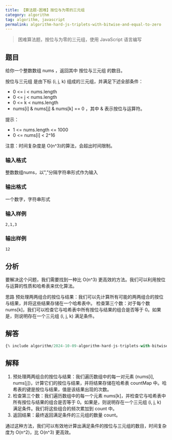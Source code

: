 ```yaml
---
title: 【算法题-困难】按位与为零的三元组
category: algorithm
tag: algorithm, javascript
permalink: algorithm-hard-js-triplets-with-bitwise-and-equal-to-zero
---
```


> 困难算法题，按位与为零的三元组，使用 JavaScript 语言编写

## 题目

给你一个整数数组 nums ，返回其中 按位与三元组 的数目。

按位与三元组 是由下标 (i, j, k) 组成的三元组，并满足下述全部条件：

* 0 <= i < nums.length
* 0 <= j < nums.length
* 0 <= k < nums.length
* nums[i] & nums[j] & nums[k] == 0 ，其中 & 表示按位与运算符。

提示：

* 1 <= nums.length <= 1000
* 0 <= nums[i] < 2^16

注意：时间复杂度是 O(n^3)的算法，会超出时间限制。

### 输入格式

整数数组nums，以",”分隔字符串形式作为输入

### 输出格式

一个数字，字符串形式

### 输入样例

```plaintext
2,1,3
```

### 输出样例

```plaintext
12
```

## 分析

要解决这个问题，我们需要找到一种比 O(n^3) 更高效的方法。我们可以利用按位与运算的性质和哈希表来优化算法。

思路
预处理两两组合的按位与结果：我们可以先计算所有可能的两两组合的按位与结果，并将这些结果存储在一个哈希表中。
检查第三个数：对于每个数 nums[k]，我们可以检查它与哈希表中所有按位与结果的组合是否等于 0。如果是，则说明存在一个三元组 (i, j, k) 满足条件。

## 解答

```js
{% include algorithm/2024-10-09-algorithm-hard-js-triplets-with-bitwise-and-equal-to-zero.js %}
```

## 解释

1. 预处理两两组合的按位与结果：我们遍历数组中的每一对元素 (nums[i], nums[j])，计算它们的按位与结果，并将结果存储在哈希表 countMap 中。哈希表的键是按位与结果，值是该结果出现的次数。
2. 检查第三个数：我们遍历数组中的每一个元素 nums[k]，并检查它与哈希表中所有按位与结果的组合是否等于 0。如果是，则说明存在一个三元组 (i, j, k) 满足条件。我们将这些组合的频次累加到 count 中。
3. 返回结果：最终返回满足条件的三元组的数量 count。

通过这种方法，我们可以有效地计算出满足条件的按位与三元组的数目，时间复杂度为 O(n^2)，比 O(n^3) 更高效。

